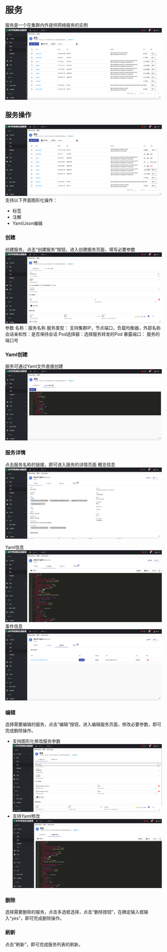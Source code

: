 # 服务

服务是一个在集群内外提供网络服务的实例
![Minion](../../../assets/images/network/svc-list.jpg)
## 服务操作

![Minion](../../../assets/images/network/svc-operation.jpg)
支持以下界面图形化操作：

* 标签
* 注解
* Yaml/Json编辑

### 创建
创建服务，点击“创建服务”按钮，进入创建服务页面，填写必要参数
![Minion](../../../assets/images/network/svc-create1.jpg)
参数
名称：服务名称
服务类型： 支持集群IP，节点端口，负载均衡器，外部名称
会话亲和性：是否保持会话
Pod选择器：选择服务转发的Pod
暴露端口： 服务的端口号

### Yaml创建
服务可通过Yaml文件直接创建
![Minion](../../../assets/images/network/svc-create-yaml.jpg)
### 服务详情
点击服务名称的链接，即可进入服务的详情页面
概览信息
![Minion](../../../assets/images/network/svc-info1.jpg)

Yaml信息
![Minion](../../../assets/images/network/svc-info2.jpg)
事件信息
![Minion](../../../assets/images/network/svc-info3.jpg)

### 编辑
选择需要编辑的服务，点击”编辑“按钮，进入编辑服务页面，修改必要参数，即可完成删除操作。
* 支持图形化修改服务参数
![Minion](../../../assets/images/network/svc-edit1.jpg)
* 支持Yaml修改
![Minion](../../../assets/images/network/svc-edit-yaml.jpg)
### 删除
选择需要删除的服务，点击多选框选择，点击“删除按钮”，在确定输入框输入“yes”，即可完成删除操作。
### 刷新
点击“刷新”，即可完成服务列表的刷新。